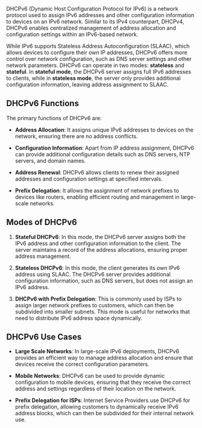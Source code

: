 DHCPv6 (Dynamic Host Configuration Protocol for IPv6) is a network protocol used to assign IPv6 addresses and other configuration information to devices on an IPv6 network. Similar to its IPv4 counterpart, DHCPv4, DHCPv6 enables centralized management of address allocation and configuration settings within an IPv6-based network.

While IPv6 supports Stateless Address Autoconfiguration (SLAAC), which allows devices to configure their own IP addresses, DHCPv6 offers more control over network configuration, such as DNS server settings and other network parameters. DHCPv6 can operate in two modes: **stateless** and **stateful**. In **stateful mode**, the DHCPv6 server assigns full IPv6 addresses to clients, while in **stateless mode**, the server only provides additional configuration information, leaving address assignment to SLAAC.

## **DHCPv6 Functions**

The primary functions of DHCPv6 are:

- **Address Allocation**: It assigns unique IPv6 addresses to devices on the network, ensuring there are no address conflicts.

- **Configuration Information**: Apart from IP address assignment, DHCPv6 can provide additional configuration details such as DNS servers, NTP servers, and domain names.

- **Address Renewal**: DHCPv6 allows clients to renew their assigned addresses and configuration settings at specified intervals.

- **Prefix Delegation**: It allows the assignment of network prefixes to devices like routers, enabling efficient routing and management in large-scale networks.

## **Modes of DHCPv6**

1. **Stateful DHCPv6**: In this mode, the DHCPv6 server assigns both the IPv6 address and other configuration information to the client. The server maintains a record of the address allocations, ensuring proper address management.

2. **Stateless DHCPv6**: In this mode, the client generates its own IPv6 address using SLAAC. The DHCPv6 server provides additional configuration information, such as DNS servers, but does not assign an IPv6 address.

3. **DHCPv6 with Prefix Delegation**: This is commonly used by ISPs to assign larger network prefixes to customers, which can then be subdivided into smaller subnets. This mode is useful for networks that need to distribute IPv6 address space dynamically.

## **DHCPv6 Use Cases**

- **Large Scale Networks**: In large-scale IPv6 deployments, DHCPv6 provides an efficient way to manage address allocation and ensure that devices receive the correct configuration parameters.

- **Mobile Networks**: DHCPv6 can be used to provide dynamic configuration to mobile devices, ensuring that they receive the correct address and settings regardless of their location on the network.

- **Prefix Delegation for ISPs**: Internet Service Providers use DHCPv6 for prefix delegation, allowing customers to dynamically receive IPv6 address blocks, which can then be subdivided for their internal network use.
